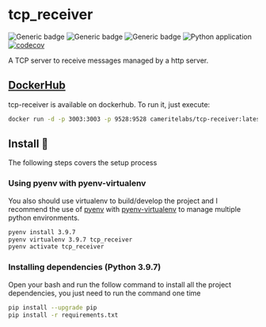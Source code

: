 # tcp_receiver

![Generic badge](https://img.shields.io/badge/python-3.9.2-blue)
![Generic badge](https://img.shields.io/github/license/cameritelabs/oci-emulator)
![Generic badge](https://img.shields.io/badge/code%20style-black-000000.svg)
![Python application](https://github.com/cameritelabs/oci-emulator/workflows/Python%20application/badge.svg)
[![codecov](https://codecov.io/gh/cameritelabs/oci-emulator/branch/main/graph/badge.svg?token=5C8SX1Q6P9)](https://codecov.io/gh/cameritelabs/oci-emulator)

A TCP server to receive messages managed by a http server.

## [DockerHub](https://hub.docker.com/r/cameritelabs/oci-emulator)

tcp-receiver is available on dockerhub. To run it, just execute:

```bash
docker run -d -p 3003:3003 -p 9528:9528 cameritelabs/tcp-receiver:latest
```


## Install 🤘

The following steps covers the setup process

### Using pyenv with pyenv-virtualenv

You also should use virtualenv to build/develop the project and I recommend the use of [pyenv](https://github.com/pyenv/pyenv) with [pyenv-virtualenv](https://github.com/pyenv/pyenv-virtualenv) to manage multiple python environments.

```bash
pyenv install 3.9.7
pyenv virtualenv 3.9.7 tcp_receiver
pyenv activate tcp_receiver
```

### Installing dependencies (Python 3.9.7)

Open your bash and run the follow command to install all the project dependencies, you just need to run the command one time

```bash
pip install --upgrade pip
pip install -r requirements.txt
```
